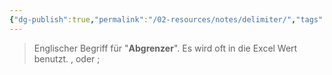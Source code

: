 ```yaml
---
{"dg-publish":true,"permalink":"/02-resources/notes/delimiter/","tags":[null],"noteIcon":"","updated":"2024-06-11T09:40:31.105+02:00"}
---
```


> Englischer Begriff für "**Abgrenzer**".
> Es wird oft in die Excel Wert benutzt.
> ${,}$ oder ${;}$